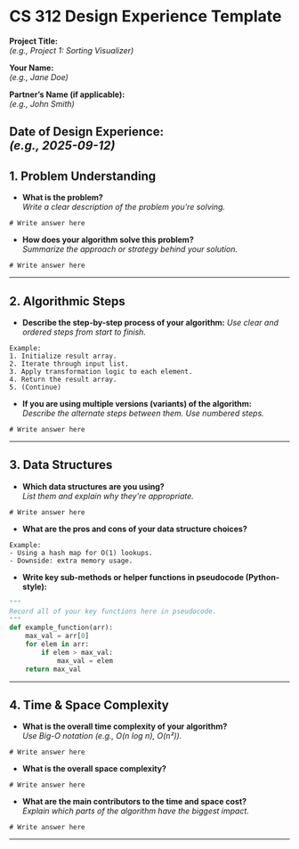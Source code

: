 # CS 312 Design Experience Template

**Project Title:**  
_(e.g., Project 1: Sorting Visualizer)_

**Your Name:**  
_(e.g., Jane Doe)_

**Partner’s Name (if applicable):**  
_(e.g., John Smith)_

**Date of Design Experience:**  
_(e.g., 2025-09-12)_
---

## 1. Problem Understanding

- **What is the problem?**  
  _Write a clear description of the problem you're solving._
```
# Write answer here
```


- **How does your algorithm solve this problem?**  
  _Summarize the approach or strategy behind your solution._
```
# Write answer here
```

---

## 2.  Algorithmic Steps

- **Describe the step-by-step process of your algorithm:**
  _Use clear and ordered steps from start to finish._

```
Example:
1. Initialize result array.
2. Iterate through input list.
3. Apply transformation logic to each element.
4. Return the result array.
5. (Continue)
```

- **If you are using multiple versions (variants) of the algorithm:**  
  _Describe the alternate steps between them. Use numbered steps._

```
# Write answer here
```

---

## 3. Data Structures

- **Which data structures are you using?**  
  _List them and explain why they’re appropriate._

```
# Write answer here
```


- **What are the pros and cons of your data structure choices?**

```
Example:
- Using a hash map for O(1) lookups.
- Downside: extra memory usage.
```

- **Write key sub-methods or helper functions in pseudocode (Python-style):**

```python
"""
Record all of your key functions here in pseudocode. 
""" 
def example_function(arr):
    max_val = arr[0]
    for elem in arr:
        if elem > max_val:
            max_val = elem
    return max_val
```

---

## 4. Time & Space Complexity

- **What is the overall time complexity of your algorithm?**  
  _Use Big-O notation (e.g., O(n log n), O(n²))._

```
# Write answer here
```

- **What is the overall space complexity?**

```
# Write answer here
```

- **What are the main contributors to the time and space cost?**  
  _Explain which parts of the algorithm have the biggest impact._

```
# Write answer here
```

---
